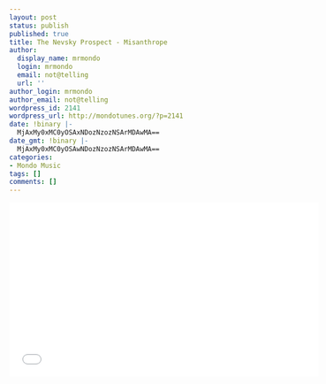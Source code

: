```yaml
---
layout: post
status: publish
published: true
title: The Nevsky Prospect - Misanthrope
author:
  display_name: mrmondo
  login: mrmondo
  email: not@telling
  url: ''
author_login: mrmondo
author_email: not@telling
wordpress_id: 2141
wordpress_url: http://mondotunes.org/?p=2141
date: !binary |-
  MjAxMy0xMC0yOSAxNDozNzozNSArMDAwMA==
date_gmt: !binary |-
  MjAxMy0xMC0yOSAwNDozNzozNSArMDAwMA==
categories:
- Mondo Music
tags: []
comments: []
---
```

<iframe width="560" height="315" src="//www.youtube.com/embed/C1-4Vr8s4GY" frameborder="0"> </iframe>
